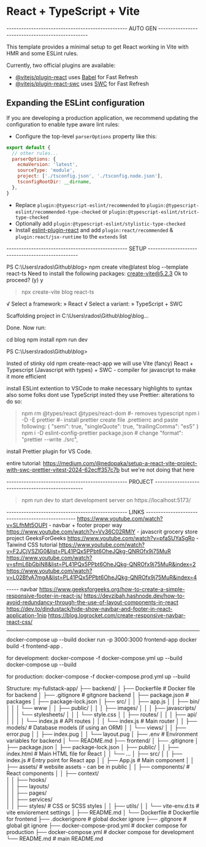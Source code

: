 # React + TypeScript + Vite
------------------------------------------------- AUTO GEN -------------------------------------------------


This template provides a minimal setup to get React working in Vite with HMR and some ESLint rules.

Currently, two official plugins are available:

- [@vitejs/plugin-react](https://github.com/vitejs/vite-plugin-react/blob/main/packages/plugin-react/README.md) uses [Babel](https://babeljs.io/) for Fast Refresh
- [@vitejs/plugin-react-swc](https://github.com/vitejs/vite-plugin-react-swc) uses [SWC](https://swc.rs/) for Fast Refresh

## Expanding the ESLint configuration

If you are developing a production application, we recommend updating the configuration to enable type aware lint rules:

- Configure the top-level `parserOptions` property like this:

```js
export default {
  // other rules...
  parserOptions: {
    ecmaVersion: 'latest',
    sourceType: 'module',
    project: ['./tsconfig.json', './tsconfig.node.json'],
    tsconfigRootDir: __dirname,
  },
}
```

- Replace `plugin:@typescript-eslint/recommended` to `plugin:@typescript-eslint/recommended-type-checked` or `plugin:@typescript-eslint/strict-type-checked`
- Optionally add `plugin:@typescript-eslint/stylistic-type-checked`
- Install [eslint-plugin-react](https://github.com/jsx-eslint/eslint-plugin-react) and add `plugin:react/recommended` & `plugin:react/jsx-runtime` to the `extends` list


------------------------------------------------- SETUP -------------------------------------------------


PS C:\Users\rados\Github\blog> npm create vite@latest blog --template react-ts
Need to install the following packages:
create-vite@5.2.3
Ok to proceed? (y) y


> npx
> create-vite blog react-ts

√ Select a framework: » React
√ Select a variant: » TypeScript + SWC

Scaffolding project in C:\Users\rados\Github\blog\blog...

Done. Now run:

  cd blog
  npm install
  npm run dev

PS C:\Users\rados\Github\blog>


Insted of stinky old npm create-react-app we will use Vite (fancy)
React + Typescript (Javascript with types) + SWC - compiler for javascript to make it more efficient

install ESLint extention to VSCode to make necessary highlights to syntax
also some folks dont use TypeScript insted they use Prettier: 
alterations to do so:
> npm rm @types/react @types/react-dom   #- removes typescript
> npm i -D -E prettier #- install prettier
> create file .prettierrc and paste following: 
{
  "semi": true,
  "singleQuote": true,
  "trailingComma": "es5"
}
> npm i -D eslint-config-prettier
> package.json  # change
"format": "prettier --write ./src",

install Prettier plugin for VS Code.

entire tutorial: 
https://medium.com/@nedopaka/setup-a-react-vite-project-with-swc-prettier-vitest-2024-62ecff357c7b
but we're not doing that here

------------------------------------------------- PROJECT -------------------------------------------------


> npm run dev
to start development server on https://localhost:5173/

------------------------------------------------- LINKS -------------------------------------------------
https://www.youtube.com/watch?v=SLfhMt5OUPI - navbar + footer proper way
https://www.youtube.com/watch?v=Vv36C02RMlY - javascrit grocery store project GeeksForGeeks
https://www.youtube.com/watch?v=pfaSUYaSgRo - Taiwind CSS tutorial
https://www.youtube.com/watch?v=F2JCjVSZlG0&list=PL41PQx5PPbt6OheJQkg-QNROfx9j75MuR
https://www.youtube.com/watch?v=sfmL6bGbiN8&list=PL41PQx5PPbt6OheJQkg-QNROfx9j75MuR&index=2
https://www.youtube.com/watch?v=L02BfvA7mgA&list=PL41PQx5PPbt6OheJQkg-QNROfx9j75MuR&index=4


----- navbar
https://www.geeksforgeeks.org/how-to-create-a-simple-responsive-footer-in-react-js/
https://devzibah.hashnode.dev/how-to-avoid-redundancy-through-the-use-of-layout-components-in-react
https://dev.to/dindustack/hide-show-navbar-and-footer-in-react-application-1nip
https://blog.logrocket.com/create-responsive-navbar-react-css/



-----
docker-compose up --build
docker run -p 3000:3000 frontend-app
docker build -t frontend-app .

for development:
docker-compose -f docker-compose.yml up --build
docker-compose up --build

for production:
docker-compose -f docker-compose.prod.yml up --build


Structure:
my-fullstack-app/
├── backend/
│   ├── Dockerfile            # Docker file for backend
│   ├── .gitignore            # gitgnore backend
│   ├── package.json          # packages
│   ├── package-lock.json
│   ├── src/
│   │   ├── app.js
│   │   ├── bin/
│   │   │   └── www
│   │   ├── public/
│   │   │   ├── images/
│   │   │   ├── javascripts/
│   │   │   └── stylesheets/
│   │   │       └── style.css
│   │   ├── routes/
│   │   │   ├── api/
│   │   │   │   └── index.js    # API routes
│   │   │   └── index.js        # Main router
│   │   ├── models/             # Database models (if using an ORM)
│   │   └── views/
│   │       ├── error.pug
│   │       ├── index.pug
│   │       └── layout.pug
│   ├── .env                    # Environment variables for backend
│   └── README.md
├── frontend/
│   ├── .gitignore
│   ├── package.json
│   ├── package-lock.json
│   ├── public/
│   │   ├── index.html          # Main HTML file for React
│   │   └── ...
│   ├── src/
│   │   ├── index.js            # Entry point for React app
│   │   ├── App.js              # Main component
│   │   ├── assets/             # website assets - can be in public
│   │   ├── components/         # React components
│   │   ├── context/            
│   │   ├── hooks/              
│   │   ├── layouts/            
│   │   ├── pages/              
│   │   ├── services/           
│   │   ├── styles/             # CSS or SCSS styles
│   │   ├── utils/
│   │   └── vite-env.d.ts       # vite enviorement settings
│   ├── README.md
│   └── Dockerfile              # Dockerfile for frontend
├── .dockerignore               # global docker ignore 
├── .gitgnore                   # global git ignore
├── docker-compose-prod.yml     # docker compose for production
├── docker-compose.yml          # docker compose for development
└── README.md                   # main README.md